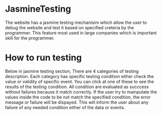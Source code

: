 # JasmineTesting
The website has a jasmine testing mechanisim which allow the user to debug the website and test it based on specified creteria by the programmer. This feature most used in large companies which is important skill for the programmer.
# How to run testing
Below in jasmine testing section, There are 4 categories of testing description. Each category has specific testing condition either check the value or validity of specific event. 
You can click at one of these to see the results of the testing condition. All condition are evaluated as succcess without failures because it match correctly. 
If the user try to mainpulate the values inside the code to be not match the specified condition, the error message or failure will be dispayed.
This will inform the user about any failure of any needed condition either of the data or events.



